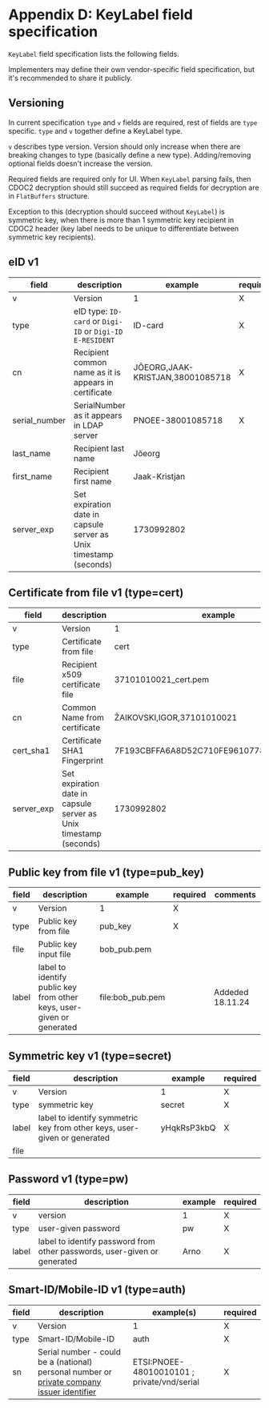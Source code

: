 # Appendix D: KeyLabel field specification

`KeyLabel` field specification lists the following fields.

Implementers may define their own vendor-specific field specification, but it's recommended to share it publicly.

## Versioning

In current specification `type` and `v` fields are required, rest of fields are `type` specific. `type` and `v` together define a KeyLabel type.

`v` describes type version. Version should only increase when there are breaking changes to type (basically define a new type). Adding/removing optional fields doesn't increase the version.

Required fields are required only for UI. When `KeyLabel` parsing fails, then CDOC2 decryption should still succeed as required fields for decryption are in `FlatBuffers` structure.

Exception to this (decryption should succeed without `KeyLabel`) is symmetric key, when there is more than 1 symmetric key recipient in CDOC2 header (key label needs to be unique to differentiate between symmetric key recipients).

## eID v1

| field         | description                                                       | example                          | required | comments       |
|---------------|-------------------------------------------------------------------|----------------------------------|----------|----------------|
| v             | Version                                                           | 1                                | X        |                |
| type          | eID type: `ID-card` or `Digi-ID` or `Digi-ID E-RESIDENT`          | ID-card                          | X        |                |
| cn            | Recipient common name as it is appears in certificate             | JÕEORG,JAAK-KRISTJAN,38001085718 | X        |                |
| serial_number | SerialNumber as it appears in LDAP server                         | PNOEE-38001085718                | X        |                |
| last_name     | Recipient last name                                               | Jõeorg                           |          |                |
| first_name    | Recipient first name                                              | Jaak-Kristjan                    |          |                |
| server_exp    | Set expiration date in capsule server as Unix timestamp (seconds) | 1730992802                       |          | Added 18.11.24 |

## Certificate from file v1 (type=cert)

| field      | description                                                       | example                                  | required | comments       |
|------------|-------------------------------------------------------------------|------------------------------------------|----------|----------------|
| v          | Version                                                           | 1                                        | X        |                |
| type       | Certificate from file                                             | cert                                     | X        |                |
| file       | Recipient x509 certificate file                                   | 37101010021_cert.pem                     |          |                |
| cn         | Common Name from certificate                                      | ŽAIKOVSKI,IGOR,37101010021               |          |                |
| cert_sha1  | Certificate SHA1 Fingerprint                                      | 7F193CBFFA6A8D52C710FE961077817567449C59 |          |                |
| server_exp | Set expiration date in capsule server as Unix timestamp (seconds) | 1730992802                               |          | Added 18.11.24 |

## Public key from file v1 (type=pub_key)

| field | description                                                           | example          | required | comments         |
|-------|-----------------------------------------------------------------------|------------------|----------|------------------|
| v     | Version                                                               | 1                | X        |                  |
| type  | Public key from file                                                  | pub_key          | X        |                  |
| file  | Public key input file                                                 | bob_pub.pem      |          |                  |
| label | label to identify public key from other keys, user-given or generated | file:bob_pub.pem |          | Addeded 18.11.24 |

## Symmetric key v1 (type=secret)

| field | description                                                              | example     | required |
|-------|--------------------------------------------------------------------------|-------------|----------|
| v     | Version                                                                  | 1           | X        |
| type  | symmetric key                                                            | secret      | X        |
| label | label to identify symmetric key from other keys, user-given or generated | yHqkRsP3kbQ | X        |
| file  |                                                                          |             |          |

## Password v1 (type=pw)

| field | description                                                              | example | required |
|-------|--------------------------------------------------------------------------|---------|----------|
| v     | version                                                                  | 1       | X        |
| type  | user-given password                                                      | pw      | X        |
| label | label to identify password from other passwords, user-given or generated | Arno    | X        |

## Smart-ID/Mobile-ID v1 (type=auth)

| field | description                | example(s)                | required |
|-------|----------------------------|------------------------|----------|
| v     | Version                    | 1                      | X        |
| type  | Smart-ID/Mobile-ID         | auth                   | X        |
| sn    | Serial number - could be a (national) personal number or [private company issuer identifier](ch05_shares_server.md#private-company-issuer-identifier) | ETSI:PNOEE-48010010101 ; private/vnd/serial | X        |
